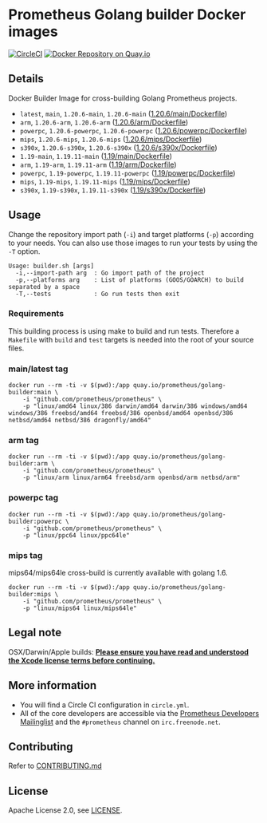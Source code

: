 # Prometheus Golang builder Docker images

[![CircleCI](https://circleci.com/gh/prometheus/golang-builder/tree/master.svg?style=shield)][circleci]
[![Docker Repository on Quay.io](https://quay.io/repository/prometheus/golang-builder/status)][quayio]

## Details

Docker Builder Image for cross-building Golang Prometheus projects.

- `latest`, `main`, `1.20.6-main`, `1.20.6-main` ([1.20.6/main/Dockerfile](1.20.6/main/Dockerfile))
- `arm`, `1.20.6-arm`, `1.20.6-arm` ([1.20.6/arm/Dockerfile](1.20.6/arm/Dockerfile))
- `powerpc`, `1.20.6-powerpc`, `1.20.6-powerpc` ([1.20.6/powerpc/Dockerfile](1.20.6/powerpc/Dockerfile))
- `mips`, `1.20.6-mips`, `1.20.6-mips` ([1.20.6/mips/Dockerfile](1.20.6/mips/Dockerfile))
- `s390x`, `1.20.6-s390x`, `1.20.6-s390x` ([1.20.6/s390x/Dockerfile](1.20.6/s390x/Dockerfile))
- `1.19-main`, `1.19.11-main` ([1.19/main/Dockerfile](1.19/main/Dockerfile))
- `arm`, `1.19-arm`, `1.19.11-arm` ([1.19/arm/Dockerfile](1.19/arm/Dockerfile))
- `powerpc`, `1.19-powerpc`, `1.19.11-powerpc` ([1.19/powerpc/Dockerfile](1.19/powerpc/Dockerfile))
- `mips`, `1.19-mips`, `1.19.11-mips` ([1.19/mips/Dockerfile](1.19/mips/Dockerfile))
- `s390x`, `1.19-s390x`, `1.19.11-s390x` ([1.19/s390x/Dockerfile](1.19/s390x/Dockerfile))

## Usage

Change the repository import path (`-i`) and target platforms (`-p`) according to your needs.
You can also use those images to run your tests by using the `-T` option.

```
Usage: builder.sh [args]
  -i,--import-path arg  : Go import path of the project
  -p,--platforms arg    : List of platforms (GOOS/GOARCH) to build separated by a space
  -T,--tests            : Go run tests then exit
```

### Requirements

This building process is using make to build and run tests.
Therefore a `Makefile` with `build` and `test` targets is needed into the root of your source files.

### main/latest tag

```
docker run --rm -ti -v $(pwd):/app quay.io/prometheus/golang-builder:main \
    -i "github.com/prometheus/prometheus" \
    -p "linux/amd64 linux/386 darwin/amd64 darwin/386 windows/amd64 windows/386 freebsd/amd64 freebsd/386 openbsd/amd64 openbsd/386 netbsd/amd64 netbsd/386 dragonfly/amd64"
```

### arm tag

```
docker run --rm -ti -v $(pwd):/app quay.io/prometheus/golang-builder:arm \
    -i "github.com/prometheus/prometheus" \
    -p "linux/arm linux/arm64 freebsd/arm openbsd/arm netbsd/arm"
```

### powerpc tag

```
docker run --rm -ti -v $(pwd):/app quay.io/prometheus/golang-builder:powerpc \
    -i "github.com/prometheus/prometheus" \
    -p "linux/ppc64 linux/ppc64le"
```

### mips tag

mips64/mips64le cross-build is currently available with golang 1.6.

```
docker run --rm -ti -v $(pwd):/app quay.io/prometheus/golang-builder:mips \
    -i "github.com/prometheus/prometheus" \
    -p "linux/mips64 linux/mips64le"
```

## Legal note

OSX/Darwin/Apple builds:
**[Please ensure you have read and understood the Xcode license
   terms before continuing.](https://www.apple.com/legal/sla/docs/xcode.pdf)**

## More information

  * You will find a Circle CI configuration in `circle.yml`.
  * All of the core developers are accessible via the [Prometheus Developers Mailinglist](https://groups.google.com/forum/?fromgroups#!forum/prometheus-developers) and the `#prometheus` channel on `irc.freenode.net`.

## Contributing

Refer to [CONTRIBUTING.md](CONTRIBUTING.md)

## License

Apache License 2.0, see [LICENSE](LICENSE).

[quayio]: https://quay.io/repository/prometheus/golang-builder
[circleci]: https://circleci.com/gh/prometheus/golang-builder

